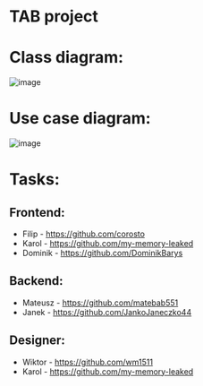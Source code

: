 # TAB project

# Class diagram:
![image](https://user-images.githubusercontent.com/72348855/230786275-7cdcbf8c-d475-487a-a484-877b348dee25.png)

# Use case diagram:
![image](https://user-images.githubusercontent.com/72348855/230786864-d15ba49b-ebd9-4dc3-bf41-2fbc1302d9eb.png)

# Tasks:

## Frontend:
- Filip - https://github.com/corosto
- Karol - https://github.com/my-memory-leaked
- Dominik - https://github.com/DominikBarys

## Backend:
- Mateusz - https://github.com/matebab551
- Janek - https://github.com/JankoJaneczko44

## Designer:
- Wiktor - https://github.com/wm1511
- Karol - https://github.com/my-memory-leaked
